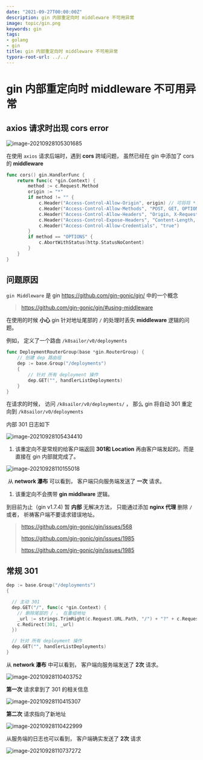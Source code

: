```yaml
---
date: "2021-09-27T00:00:00Z"
description: gin 内部重定向时 middleware 不可用异常
image: topic/gin.png
keywords: gin
tags:
- golang
- gin
title: gin 内部重定向时 middleware 不可用异常
typora-root-url: ../../
---
```


# gin 内部重定向时 middleware 不可用异常

## axios 请求时出现 cors error

![image-20210928105301685](/assets/img/post/2021/2021-09-27-axios-301-redirect-cors-error/image-20210928105301685.png)

在使用 `axios` 请求后端时，遇到 **cors** 跨域问题， 虽然已经在 gin 中添加了 cors 的 **middleware**



```go
func cors() gin.HandlerFunc {
	return func(c *gin.Context) {
		method := c.Request.Method
		origin := "*"
		if method != "" {
			c.Header("Access-Control-Allow-Origin", origin) // 可将将 * 替换为指定的域名
			c.Header("Access-Control-Allow-Methods", "POST, GET, OPTIONS, PUT, DELETE, UPDATE")
			c.Header("Access-Control-Allow-Headers", "Origin, X-Requested-With, Content-Type, Accept, Authorization,X-Token")
			c.Header("Access-Control-Expose-Headers", "Content-Length, Access-Control-Allow-Origin, Access-Control-Allow-Headers, Cache-Control, Content-Language, Content-Type")
			c.Header("Access-Control-Allow-Credentials", "true")
		}
		if method == "OPTIONS" {
			c.AbortWithStatus(http.StatusNoContent)
		}
	}
}
```



## 问题原因

`gin Middleware` 是 gin https://github.com/gin-gonic/gin/ 中的一个概念

> https://github.com/gin-gonic/gin/#using-middleware

在使用的时候 **小心** gin 针对地址尾部的 `/` 的处理时丢失 **middleware** 逻辑的问题。

例如， 定义了一个路由 `/k8sailor/v0/deployments` 

```go
func DeploymentRouterGroup(base *gin.RouterGroup) {
	// 创建 dep 路由组
	dep := base.Group("/deployments")
	{
		// 针对 所有 deployment 操作
		dep.GET("", handlerListDeployments)
	}
}
```

在请求的时候， 访问 `/k8sailor/v0/deployments/` ， 那么 gin 将自动 301 重定向到 `/k8sailor/v0/deployments`

内部 301 日志如下

![image-20210928105434410](/assets/img/post/2021/2021-09-27-axios-301-redirect-cors-error/image-20210928105434410.png)

1. 该重定向不是常规的给客户端返回 **301和 Location** 再由客户端发起的。而是直接在 gin 内部就完成了。

![image-20210928110155018](/assets/img/post/2021/2021-09-27-axios-301-redirect-cors-error/image-20210928110155018.png)

​	从 **network 瀑布** 可以看到， 客户端只向服务端发送了 **一次** 请求。

1. 该重定向不会携带 **gin middlware** 逻辑。



到目前为止（gin v1.7.4) 暂 **内部** 无解决方法， 只能通过添加 **nginx 代理** 删除 `/` 或者， 祈祷客户端不要请求错误地址。



> https://github.com/gin-gonic/gin/issues/568
>
> https://github.com/gin-gonic/gin/issues/1985
>
> https://github.com/gin-gonic/gin/issues/1985





## 常规 301 



```go
dep := base.Group("/deployments")
{

  // 主动 301 
  dep.GET("/", func(c *gin.Context) {
    // 删除尾部的 / ， 在重组地址
    _url := strings.TrimRight(c.Request.URL.Path, "/") + "?" + c.Request.URL.RawQuery
    c.Redirect(301, _url)
  })

  // 针对 所有 deployment 操作
  dep.GET("", handlerListDeployments)
}
```



从 **network 瀑布** 中可以看到， 客户端向服务端发送了 **2次** 请求。

![image-20210928110403752](/assets/img/post/2021/2021-09-27-axios-301-redirect-cors-error/image-20210928110403752.png)

**第一次** 请求拿到了 301 的相关信息

![image-20210928110415307](/assets/img/post/2021/2021-09-27-axios-301-redirect-cors-error/image-20210928110415307.png)

**第二次** 请求指向了新地址

![image-20210928110422999](/assets/img/post/2021/2021-09-27-axios-301-redirect-cors-error/image-20210928110422999.png)



从服务端的日志也可以看到， 客户端确实发送了 **2次** 请求

![image-20210928110737272](/assets/img/post/2021/2021-09-27-axios-301-redirect-cors-error/image-20210928110737272.png)



